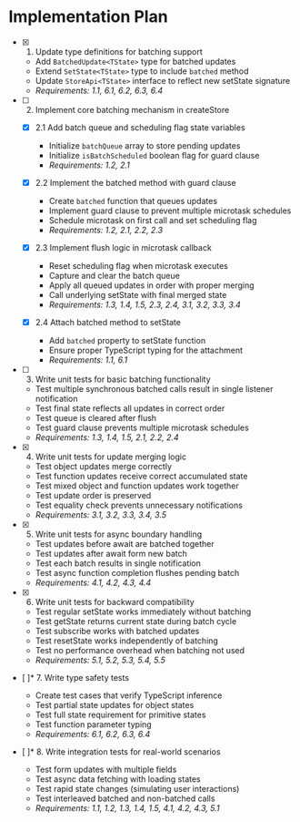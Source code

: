 # Implementation Plan

- [x] 1. Update type definitions for batching support
  - Add `BatchedUpdate<TState>` type for batched updates
  - Extend `SetState<TState>` type to include `batched` method
  - Update `StoreApi<TState>` interface to reflect new setState signature
  - _Requirements: 1.1, 6.1, 6.2, 6.3, 6.4_

- [ ] 2. Implement core batching mechanism in createStore
  - [x] 2.1 Add batch queue and scheduling flag state variables
    - Initialize `batchQueue` array to store pending updates
    - Initialize `isBatchScheduled` boolean flag for guard clause
    - _Requirements: 1.2, 2.1_

  - [x] 2.2 Implement the batched method with guard clause
    - Create `batched` function that queues updates
    - Implement guard clause to prevent multiple microtask schedules
    - Schedule microtask on first call and set scheduling flag
    - _Requirements: 1.2, 2.1, 2.2, 2.3_

  - [x] 2.3 Implement flush logic in microtask callback
    - Reset scheduling flag when microtask executes
    - Capture and clear the batch queue
    - Apply all queued updates in order with proper merging
    - Call underlying setState with final merged state
    - _Requirements: 1.3, 1.4, 1.5, 2.3, 2.4, 3.1, 3.2, 3.3, 3.4_

  - [x] 2.4 Attach batched method to setState
    - Add `batched` property to setState function
    - Ensure proper TypeScript typing for the attachment
    - _Requirements: 1.1, 6.1_

- [ ] 3. Write unit tests for basic batching functionality
  - Test multiple synchronous batched calls result in single listener notification
  - Test final state reflects all updates in correct order
  - Test queue is cleared after flush
  - Test guard clause prevents multiple microtask schedules
  - _Requirements: 1.3, 1.4, 1.5, 2.1, 2.2, 2.4_

- [x] 4. Write unit tests for update merging logic
  - Test object updates merge correctly
  - Test function updates receive correct accumulated state
  - Test mixed object and function updates work together
  - Test update order is preserved
  - Test equality check prevents unnecessary notifications
  - _Requirements: 3.1, 3.2, 3.3, 3.4, 3.5_

- [x] 5. Write unit tests for async boundary handling
  - Test updates before await are batched together
  - Test updates after await form new batch
  - Test each batch results in single notification
  - Test async function completion flushes pending batch
  - _Requirements: 4.1, 4.2, 4.3, 4.4_

- [x] 6. Write unit tests for backward compatibility
  - Test regular setState works immediately without batching
  - Test getState returns current state during batch cycle
  - Test subscribe works with batched updates
  - Test resetState works independently of batching
  - Test no performance overhead when batching not used
  - _Requirements: 5.1, 5.2, 5.3, 5.4, 5.5_

- [ ]* 7. Write type safety tests
  - Create test cases that verify TypeScript inference
  - Test partial state updates for object states
  - Test full state requirement for primitive states
  - Test function parameter typing
  - _Requirements: 6.1, 6.2, 6.3, 6.4_

- [ ]* 8. Write integration tests for real-world scenarios
  - Test form updates with multiple fields
  - Test async data fetching with loading states
  - Test rapid state changes (simulating user interactions)
  - Test interleaved batched and non-batched calls
  - _Requirements: 1.1, 1.2, 1.3, 1.4, 1.5, 4.1, 4.2, 4.3, 5.1_
